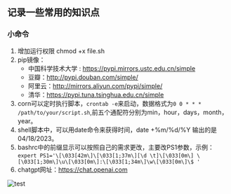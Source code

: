## 记录一些常用的知识点

### 小命令
1. 增加运行权限 chmod +x file.sh
2. pip镜像：
    - 中国科学技术大学 : https://pypi.mirrors.ustc.edu.cn/simple
    - 豆瓣：http://pypi.douban.com/simple/
    - 阿里云：http://mirrors.aliyun.com/pypi/simple/
    - 清华：https://pypi.tuna.tsinghua.edu.cn/simple
3. corn可以定时执行脚本，```crontab -e```来启动，数据格式为```0 0 * * * /path/to/your/script.sh```,前五个通配符分别为min，hour，days，month，year。
4. shell脚本中，可以用date命令来获得时间，date +%m/%d/%Y 输出的是04/18/2023。
5. bashrc中的前缀显示可以按照自己的需求更改，主要改PS1参数，示例：```expert PS1='\[\033[42m\]\[\033[1;37m\][\d \t]\[\033[0m\] \[\033[1;30m\]\u\[\033[0m\]:\[\033[1;34m\]\w\[\033[0m\]\$ '```
6. chatgpt网址：https://chat.openai.com

![test](https://cdn.akamai.steamstatic.com/steam/apps/730/header.jpg?t=1668125812)



